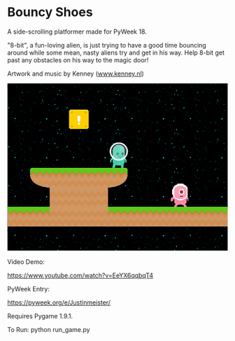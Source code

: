 Bouncy Shoes
============

A side-scrolling platformer made for PyWeek 18. 

"8-bit", a fun-loving alien, is just trying to have a good time bouncing around while some mean, nasty aliens try and get in his way.  Help 8-bit get past any obstacles on his way to the magic door!

Artwork and music by Kenney (www.kenney.nl)

![screenshot](https://raw.githubusercontent.com/justinmeister/bouncy-shoes/master/sreenshot.png)

Video Demo: 

https://www.youtube.com/watch?v=EeYX6qqbqT4

PyWeek Entry:

https://pyweek.org/e/Justinmeister/

Requires Pygame 1.9.1.

To Run: python run_game.py


